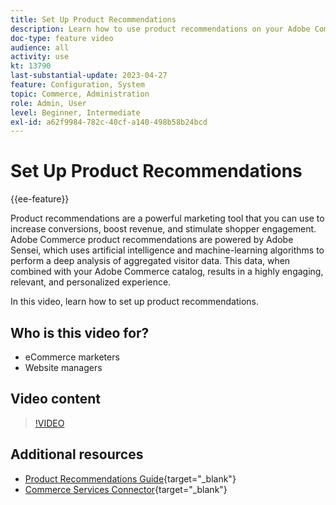 ```yaml
---
title: Set Up Product Recommendations
description: Learn how to use product recommendations on your Adobe Commerce store.
doc-type: feature video
audience: all
activity: use
kt: 13790
last-substantial-update: 2023-04-27
feature: Configuration, System
topic: Commerce, Administration
role: Admin, User
level: Beginner, Intermediate
exl-id: a62f9984-782c-40cf-a140-498b58b24bcd
---
```

# Set Up Product Recommendations

{{ee-feature}}

Product recommendations are a powerful marketing tool that you can use to increase conversions, boost revenue, and stimulate shopper engagement. Adobe Commerce product recommendations are powered by Adobe Sensei, which uses artificial intelligence and machine-learning algorithms to perform a deep analysis of aggregated visitor data. This data, when combined with your Adobe Commerce catalog, results in a highly engaging, relevant, and personalized experience. 

In this video, learn how to set up product recommendations.

## Who is this video for?

- eCommerce marketers
- Website managers

## Video content

>[!VIDEO](https://video.tv.adobe.com/v/343991?quality=12&learn=on)

## Additional resources

- [Product Recommendations  Guide](https://experienceleague.adobe.com/docs/commerce-merchant-services/product-recommendations/overview.html){target="_blank"}
- [Commerce Services Connector](https://experienceleague.adobe.com/docs/commerce-merchant-services/user-guides/integration-services/saas.html){target="_blank"}
